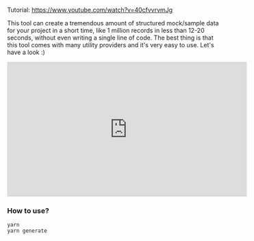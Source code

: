Tutorial: https://www.youtube.com/watch?v=40cfvvrvmJg

This tool can create a tremendous amount of structured mock/sample data for your project in a short time, like 1 million records in less than 12-20 seconds, without even writing a single line of code. The best thing is that this tool comes with many utility providers and it's very easy to use. Let's have a look :)

<iframe width="560" height="315" src="https://www.youtube.com/embed/40cfvvrvmJg" title="YouTube video player" frameborder="0" allow="accelerometer; autoplay; clipboard-write; encrypted-media; gyroscope; picture-in-picture" allowfullscreen></iframe>

### How to use?
```
yarn
yarn generate
```